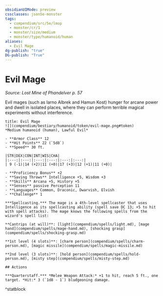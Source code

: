 ```yaml
---
obsidianUIMode: preview
cssclasses: json5e-monster
tags:
  - compendium/src/5e/lmop
  - monster/cr/1
  - monster/size/medium
  - monster/type/humanoid/human
aliases:
  - Evil Mage
dg-publish: "true"
DG-publish: "True"
---
```

# Evil Mage
*Source: Lost Mine of Phandelver p. 57*  

Evil mages (such as Iarno Albrek and Hamun Kost) hunger for arcane power and dwell in isolated places, where they can perform terrible magical experiments without interference.

```ad-statblock
title: Evil Mage
![](compendium/bestiary/humanoid/token/evil-mage.png#token)
*Medium humanoid (human), Lawful Evil*

- **Armor Class** 12 
- **Hit Points** 22 (`5d8`)
- **Speed** 30 ft.

|STR|DEX|CON|INT|WIS|CHA|
|:---:|:---:|:---:|:---:|:---:|:---:|
| 9 (-1)|14 (+2)|11 (+0)|17 (+3)|12 (+1)|11 (+0)|

- **Proficiency Bonus** +2
- **Saving Throws** Intelligence +5, Wisdom +3
- **Skills** Arcana +5, History +5
- **Senses** passive Perception 11
- **Languages** Common, Draconic, Dwarvish, Elvish
- **Challenge** 1

***Spellcasting.*** The mage is a 4th-level spellcaster that uses Intelligence as its spellcasting ability (spell save DC 13; +5 to hit with spell attacks). The mage knows the following spells from the wizard's spell list:

**Cantrips (at will)**: [light](compendium/spells/light.md), [mage hand](compendium/spells/mage-hand.md), [shocking grasp](compendium/spells/shocking-grasp.md)

**1st level (4 slots)**: [charm person](compendium/spells/charm-person.md), [magic missile](compendium/spells/magic-missile.md)

**2nd level (3 slots)**: [hold person](compendium/spells/hold-person.md), [misty step](compendium/spells/misty-step.md)

## Actions

***Quarterstaff.*** *Melee Weapon Attack:* +1 to hit, reach 5 ft., one target. *Hit:* 3 (`1d8 - 1`) bludgeoning damage.
```
^statblock